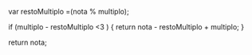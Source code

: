 var restoMultiplo =(nota % multiplo);

if (multiplo - restoMultiplo <3 ) {
    return nota - restoMultiplo + multiplo;
}

return nota;